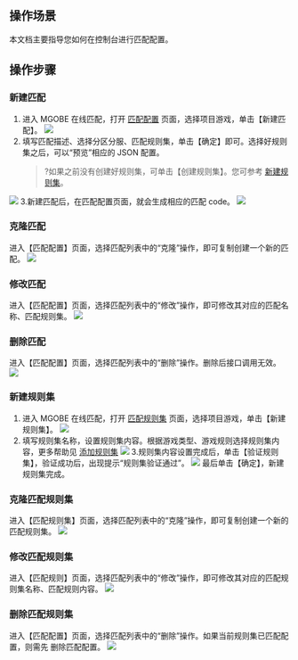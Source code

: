 ## 操作场景
本文档主要指导您如何在控制台进行匹配配置。


## 操作步骤
### 新建匹配
1. 进入 MGOBE 在线匹配，打开 [匹配配置](https://console.cloud.tencent.com/mgobe/room/play) 页面，选择项目游戏，单击【新建匹配】。
![](https://main.qcloudimg.com/raw/5dd740f5d3f1ba8c8e5b50cdf70f3865.png)
2. 填写匹配描述、选择分区分服、匹配规则集，单击【确定】即可。选择好规则集之后，可以“预览”相应的 JSON 配置。
   >?如果之前没有创建好规则集，可单击【创建规则集】。您可参考 [新建规则集](https://cloud.tencent.com/document/product/1038/34949#.E6.96.B0.E5.BB.BA.E5.8C.B9.E9.85.8D)。

![](https://main.qcloudimg.com/raw/f54d71702bb7e6607ffbbf49f2745832.png)
3.新建匹配后，在匹配配置页面，就会生成相应的匹配 code。
![](https://main.qcloudimg.com/raw/0a1913df50763ac8d47f1074ed2c174b.png)

### 克隆匹配
进入【匹配配置】页面，选择匹配列表中的“克隆”操作，即可复制创建一个新的匹配。
![](https://main.qcloudimg.com/raw/97b9747b792f3c15bfbfded46f6d2b12.png)

### 修改匹配
进入【匹配配置】页面，选择匹配列表中的“修改”操作，即可修改其对应的匹配名称、匹配规则集。
![](https://main.qcloudimg.com/raw/dd3a52c2b3dc96c2cd703348018e85cc.png)

### 删除匹配
进入【匹配配置】页面，选择匹配列表中的“删除”操作。删除后接口调用无效。
![](https://main.qcloudimg.com/raw/387dcd176209506c2c836debbb8f5fdd.png)


### 新建规则集
1. 进入 MGOBE 在线匹配，打开 [匹配规则集](https://console.cloud.tencent.com/mgobe/room/ruleset) 页面，选择项目游戏，单击【新建规则集】。
![](https://main.qcloudimg.com/raw/1069d99e8d650c1711e3a87b8f63c794.png)
2. 填写规则集名称，设置规则集内容。根据游戏类型、游戏规则选择规则集内容，更多帮助见 [添加规则集](https://cloud.tencent.com/document/product/1038/34952)
![](https://main.qcloudimg.com/raw/601f373565b54c4a492be451ffca3399.png)
3.规则集内容设置完成后，单击【验证规则集】，验证成功后，出现提示“规则集验证通过”。
![](https://main.qcloudimg.com/raw/8374b62e87bc40550660282817bc5a3b.png)
最后单击【确定】，新建规则集完成。


### 克隆匹配规则集
进入【匹配规则集】页面，选择匹配列表中的“克隆”操作，即可复制创建一个新的匹配规则集。
![](https://main.qcloudimg.com/raw/dbd4506e2ecc648cea109dfd4068c0f7.png)

### 修改匹配规则集
进入【匹配规则】页面，选择匹配列表中的“修改”操作，即可修改其对应的匹配规则集名称、匹配规则内容。
![](https://main.qcloudimg.com/raw/e87f624745d7a1c61b4afbecef4e109f.png)

### 删除匹配规则集
进入【匹配配置】页面，选择匹配列表中的“删除”操作。如果当前规则集已匹配配置，则需先
删除匹配配置。
![](https://main.qcloudimg.com/raw/52286929d04214534c975ea0c27dea53.png)
